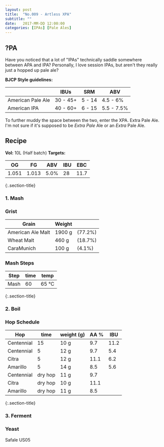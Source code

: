 ```yaml
---
layout: post
title:  "No.009 - Artless XPA"
subtitle: ""
date:   2017-MM-DD 12:00:00
categories: [IPAs] [Pale Ales]
---
```


## ?PA ##

Have you noticed that a lot of "IPAs" technically saddle somewhere between APA and IPA? Personally, I love session IPAs, but aren't they really just a hopped up pale ale?

**BJCP Style guidelines:**

|                   | IBUs     | SRM    | ABV        |
|-------------------|----------|--------|------------|
| American Pale Ale | 30 - 45+ | 5 - 14 | 4.5 - 6%   |
| American IPA      | 40 - 60+ | 6 - 15 | 5.5 - 7.5% |

To further muddy the space between the two, enter the XPA. Extra Pale Ale. I'm not sure if it's supposed to be *Extra Pale* Ale or an *Extra* Pale Ale.

## Recipe ##
**Vol:** 10L (Half batch)
**Targets:**

| OG | FG | ABV | IBU | EBC |
|----|----|-----|-----|-----|
| 1.051 | 1.013 | 5.0% | 28 | 11.7 |

{:.section-title}
### 1. Mash ###
### Grist ###

| Grain             | Weight      |         |
|-------------------|-------------|---------|
| American Ale Malt | 1900 g      | (77.2%) |
| Wheat Malt        | 460 g       | (18.7%) |
| CaraMunich        | 100 g       | (4.1%)  |

### Mash Steps ###

| Step            | time | temp  |
|-----------------|------|-------|
| Mash            | 60   | 65 °C |

{:.section-title}
### 2. Boil ###

### Hop Schedule ###


| Hop        | time    | weight (g)  | AA % | IBU |
|------------|---------|-------------|------|------------|
| Centennial | 15      | 10 g        | 9.7  | 11.2       |
| Centennial | 5       | 12 g        | 9.7  | 5.4        |
| Citra      | 5       | 12 g        | 11.1 | 6.2        |
| Amarillo   | 5       | 14 g        | 8.5  | 5.6        |
| Centennial | dry hop | 11 g        | 9.7  |            |
| Citra      | dry hop | 10 g        | 11.1 |            |
| Amarillo   | dry hop | 11 g        | 8.5  |            |

{:.section-title}
### 3. Ferment  ###
### Yeast ###
Safale US05
